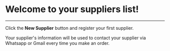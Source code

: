 <h1>
    Welcome to your suppliers list!
</h1>

----

Click the **New Supplier** button and register your first supplier.

Your supplier's information will be used to contact your supplier via Whatsapp or Gmail every time you make an order.

